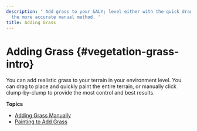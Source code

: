 ```yaml
---
description: ' Add grass to your &ALY; level either with the quick drag method or
  the more accurate manual method. '
title: Adding Grass
---
```

# Adding Grass {#vegetation-grass-intro}

You can add realistic grass to your terrain in your environment level\. You can drag to place and quickly paint the entire terrain, or manually click clump\-by\-clump to provide the most control and best results\. 

**Topics**
+ [Adding Grass Manually](/docs/userguide/vegetation/grass-manual.md)
+ [Painting to Add Grass](/docs/userguide/vegetation/grass-procedural.md)